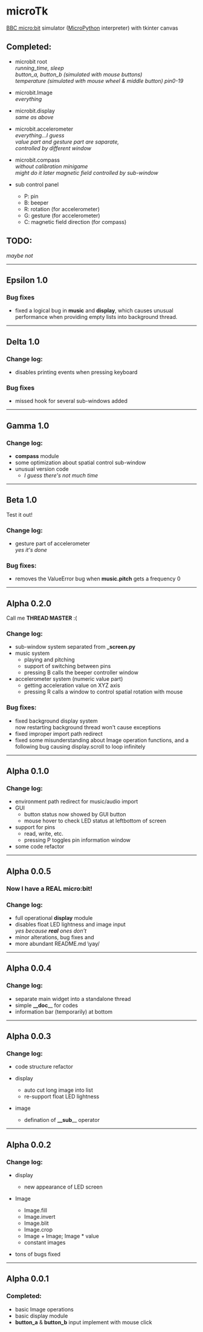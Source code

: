 # microTk
[BBC micro:bit](https://microbit.org/) simulator ([MicroPython](http://python.microbit.org) interpreter) with tkinter canvas

## Completed:

* microbit root  
_running_time, sleep  
button_a, button_b (simulated with mouse buttons)  
temperature (simulated with mouse wheel & middle button)
pin0-19_

* microbit.Image  
_everything_

* microbit.display  
_same as above_

* microbit.accelerometer  
_everything...I guess  
value part and gesture part are saparate,   
controlled by different window_

* microbit.compass  
_without calibration minigame  
might do it later
magnetic field controlled by sub-window_

* sub control panel  
   * P: pin
   * B: beeper
   * R: rotation (for accelerometer)
   * G: gesture (for accelerometer)
   * C: magnetic field direction (for compass)

## TODO:
_maybe not_

***

## Epsilon 1.0
### Bug fixes
* fixed a logical bug in __music__ and __display__, which causes unusual performance when providing empty lists into background thread.

***

## Delta 1.0
### Change log:
* disables printing events when pressing keyboard

### Bug fixes
* missed hook for several sub-windows added

***

## Gamma 1.0
### Change log:
* __compass__ module
* some optimization about spatial control sub-window
* unusual version code
    * _I guess there's not much time_

***

## Beta 1.0
Test it out!
### Change log:
* gesture part of accelerometer  
_yes it's done_

### Bug fixes:
* removes the ValueError bug when __music.pitch__ gets a frequency 0

***

## Alpha 0.2.0
Call me __THREAD MASTER__ :(
### Change log:
* sub-window system separated from __\_screen.py__
* music system  
    * playing and pitching
    * support of switching between pins
    * pressing B calls the beeper controller window
* accelerometer system (numeric value part)
    * getting acceleration value on XYZ axis
    * pressing R calls a  window to control spatial rotation with mouse

### Bug fixes:
* fixed background display system  
    now restarting background thread won't cause exceptions
* fixed improper import path redirect
* fixed some misunderstanding about Image operation functions, and a following bug causing display.scroll to loop infinitely

***

## Alpha 0.1.0
### Change log: 
* environment path redirect for music/audio import
* GUI
    * button status now showed by GUI button
    * mouse hover to check LED status at leftbottom of screen
* support for pins
    * read, write, etc.
    * pressing P toggles pin information window
* some code refactor

***

## Alpha 0.0.5
### __Now I have a REAL micro:bit!__
### Change log:
* full operational __display__ module
* disables float LED lightness and image input  
_yes because __real__ ones don't_
* minor alterations, bug fixes and 
* more abundant README.md  \yay/

***

## Alpha 0.0.4
### Change log:
* separate main widget into a standalone thread
* simple __\_\_doc____ for codes
* information bar (temporarily) at bottom

***

## Alpha 0.0.3

### Change log:
* code structure refactor

* display
    * auto cut long image into list
    * re-support float LED lightness

* image
    * defination of __\_\_sub____ operator

***

## Alpha 0.0.2

### Change log:
* display
    * new appearance of LED screen

* Image
    * Image.fill
    * Image.invert
    * Image.blit
    * Image.crop
    * Image + Image; Image * value
    * constant images

* tons of bugs fixed

***

## Alpha 0.0.1

### Completed:
* basic Image operations
* basic display module
* __button_a__ & __button_b__ input implement with mouse click